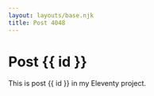 ```yaml
---
layout: layouts/base.njk
title: Post 4048
---
```


# Post {{ id }}

This is post {{ id }} in my Eleventy project.
